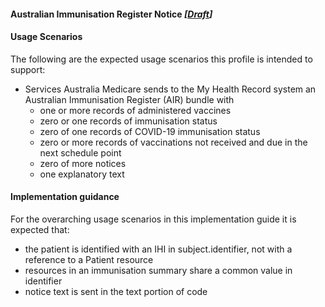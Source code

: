 #### Australian Immunisation Register Notice  *[[Draft](http://hl7.org/fhir/stu3/valueset-publication-status.html)]*

#### Usage Scenarios
The following are the expected usage scenarios this profile is intended to support:
* Services Australia Medicare sends to the My Health Record system an Australian Immunisation Register (AIR) bundle with
  * one or more records of administered vaccines
  * zero or one records of immunisation status
  * zero of one records of COVID-19 immunisation status
  * zero or more records of vaccinations not received and due in the next schedule point
  * zero of more notices 
  * one explanatory text

#### Implementation guidance
For the overarching usage scenarios in this implementation guide it is expected that:
* the patient is identified with an IHI in subject.identifier, not with a reference to a Patient resource
* resources in an immunisation summary share a common value in identifier
* notice text is sent in the text portion of code